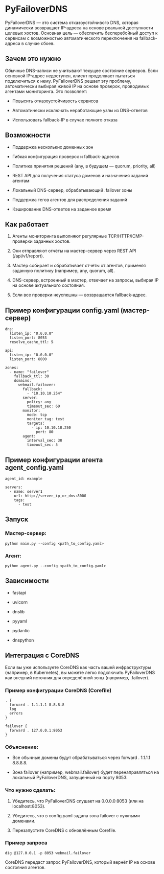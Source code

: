 # PyFailoverDNS
PyFailoverDNS — это система отказоустойчивого DNS, которая динамически возвращает IP-адреса на основе реальной доступности целевых хостов. Основная цель — обеспечить бесперебойный доступ к сервисам с возможностью автоматического переключения на fallback-адреса в случае сбоев.

## Зачем это нужно
Обычные DNS-записи не учитывают текущее состояние серверов. Если основной IP-адрес недоступен, клиент продолжает пытаться подключиться к нему. PyFailoverDNS решает эту проблему, автоматически выбирая живой IP на основе проверок, проводимых агентами мониторинга. Это позволяет:

+ Повысить отказоустойчивость сервисов

+ Автоматически исключать неработающие узлы из DNS-ответов

+ Использовать fallback-IP в случае полного отказа

## Возможности

+ Поддержка нескольких доменных зон

+ Гибкая конфигурация проверок и fallback-адресов

+ Политика принятия решений (any, в будущем — quorum, priority, all)

+ REST API для получения статуса доменов и назначения заданий агентам

+ Локальный DNS-сервер, обрабатывающий .failover зоны

+ Поддержка тегов агентов для распределения заданий

+ Кэширование DNS-ответов на заданное время


## Как работает
1. Агенты мониторинга выполняют регулярные TCP/HTTP/ICMP-проверки заданных хостов.

2. Они отправляют отчёты на мастер-сервер через REST API (/api/v1/report).

3. Мастер собирает и обрабатывает отчёты от агентов, применяя заданную политику (например, any, quorum, all).

4. DNS-сервер, встроенный в мастер, отвечает на запросы, выбирая IP на основе актуального состояния.

5. Если все проверки неуспешны — возвращается fallback-адрес.


## Пример конфигурации config.yaml (мастер-сервер)
```
dns:
  listen_ip: "0.0.0.0"
  listen_port: 8053
  resolve_cache_ttl: 5

api:
  listen_ip: "0.0.0.0"
  listen_port: 8000

zones:
  - name: "failover"
    fallback_ttl: 30
    domains:
      webmail.failover:
        fallback:
          - "10.10.10.254"
        server:
          policy: any
          timeout_sec: 60
        monitor:
          mode: tcp
          monitor_tag: test
          targets:
            - ip: 10.10.10.250
              port: 80
        agent:
          interval_sec: 30
          timeout_sec: 5
```

## Пример конфигурации агента agent_config.yaml
```
agent_id: example

servers:
  - name: server1
    url: http://server_ip_or_dns:8000
    tags:
      - test
```


## Запуск
### Мастер-сервер:
`python main.py --config <path_to_config.yaml>`

### Агент:
`python agent.py --config <path_to_config.yaml>`

## Зависимости
+ fastapi

+ uvicorn

+ dnslib

+ pyyaml

+ pydantic

+ dnspython

## Интеграция с CoreDNS
Если вы уже используете CoreDNS как часть вашей инфраструктуры (например, в Kubernetes), вы можете легко подключить PyFailoverDNS как внешний источник для определённой зоны (например, .failover).

### Пример конфигурации CoreDNS (Corefile)
```
. {
  forward . 1.1.1.1 8.8.8.8
  log
  errors
}

failover {
  forward . 127.0.0.1:8053
}
```

### Объяснение:
+ Все обычные домены будут обрабатываться через forward . 1.1.1.1 8.8.8.8.

+ Зона failover (например, webmail.failover) будет перенаправляться на локальный PyFailoverDNS, запущенный на порту 8053.

### Что нужно сделать:
1. Убедитесь, что PyFailoverDNS слушает на 0.0.0.0:8053 (или на localhost:8053).

2. Убедитесь, что в config.yaml задана зона failover с нужными доменами.

3. Перезапустите CoreDNS с обновлённым Corefile.

### Пример запроса
```
dig @127.0.0.1 -p 8053 webmail.failover
```

CoreDNS передаст запрос PyFailoverDNS, который вернёт IP на основе состояния агентов.
